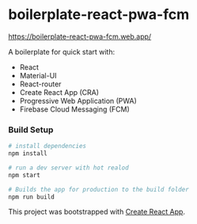 # boilerplate-react-pwa-fcm
https://boilerplate-react-pwa-fcm.web.app/

A boilerplate for quick start with: 

- React
- Material-UI
- React-router
- Create React App (CRA)
- Progressive Web Application (PWA)
- Firebase Cloud Messaging (FCM)

### Build Setup

``` bash
# install dependencies
npm install

# run a dev server with hot realod
npm start

# Builds the app for production to the build folder
npm run build
```

This project was bootstrapped with [Create React App](https://github.com/facebook/create-react-app).